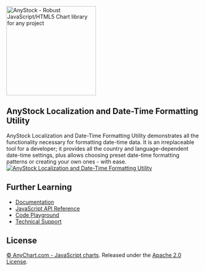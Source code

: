 [<img src="https://cdn.anychart.com/images/logo-transparent-segoe.png?2" width="234px" alt="AnyStock - Robust JavaScript/HTML5 Chart library for any project">](http://www.anychart.com)

## AnyStock Localization and Date-Time Formatting Utility
AnyStock Localization and Date-Time Formatting Utility demonstrates all the functionality necessary for formatting date-time data.
It is an irreplaceable tool for a developer; it provides all the country and language-dependent date-time settings, plus allows choosing preset date-time formatting patterns or creating your own ones - with ease.
[<img src="http://static.anychart.com/images/github/anystock-localization.png" alt="AnyStock Localization and Date-Time Formatting Utility">](http://anychart.com/products/anystock/demos/localization/)

## Further Learning
* [Documentation](https://docs.anychart.com)
* [JavaScript API Reference](https://api.anychart.com)
* [Code Playground](https://playground.anychart.com)
* [Technical Support](https://anychart.com/support)

## License
[© AnyChart.com - JavaScript charts](http://www.anychart.com). Released under the [Apache 2.0 License](https://github.com/anychart-solutions/localization-demo/blob/anystock/LICENSE).